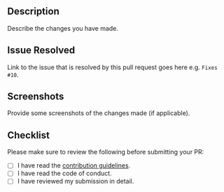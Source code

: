 ## Description

Describe the changes you have made.

## Issue Resolved

Link to the issue that is resolved by this pull request goes here e.g. ```Fixes #10```.

## Screenshots 

Provide some screenshots of the changes made (if applicable).

## Checklist

Please make sure to review the following before submitting your PR: 
<!---To check the points, put a 'x' in the boxes below -->

- [ ] I have read the [contribution guidelines](https://github.com/PEC-CSS/MovieDroid/blob/main/CONTRIBUTING.md).
- [ ] I have read the code of conduct.
- [ ] I have reviewed my submission in detail. 
